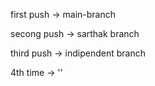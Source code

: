 first push -> main-branch

secong push -> sarthak branch

third push -> indipendent branch

4th time -> ''